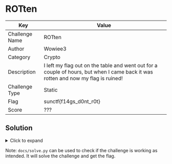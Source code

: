 # ROTten

| Key            | Value                                                                                                                             |
|----------------|-----------------------------------------------------------------------------------------------------------------------------------|
| Challenge Name | ROTten                                                                                                                            |
| Author         | Wowiee3                                                                                                                           |
| Category       | Crypto                                                                                                                            |
| Description    | I left my flag out on the table and went out for a couple of hours, but when I came back it was rotten and now my flag is ruined! |
| Challenge Type | Static                                                                                                                            |
| Flag           | sunctf{f14gs_d0nt_r0t}                                                                                                            |
| Score          | ???                                                                                                                               |


## Solution

<details>
<summary>Click to expand</summary>

ROT cipher challenge, participants are meant to brute force the shift.

Correct shift: 8
</details>

Note: `docs/solve.py` can be used to check if the challenge is working as intended. It will solve the challenge and get
the flag.